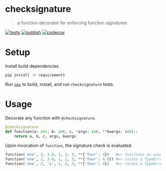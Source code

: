 # checksignature
> a function decorator for enforcing function signatures

[![tests](https://github.com/withtwoemms/checksignature/workflows/tests/badge.svg)](https://github.com/withtwoemms/checksignature/actions?query=workflow%3Atests)
[![publish](https://github.com/withtwoemms/checksignature/workflows/publish/badge.svg)](https://github.com/withtwoemms/checksignature/actions?query=workflow%3Apublish)
[![codecov](https://codecov.io/gh/withtwoemms/checksignature/branch/main/graph/badge.svg?token=95KK3WG5QW)](https://codecov.io/gh/withtwoemms/checksignature)

# Setup
Install build dependencies.
```
pip install -r requirements
```
Run [`nox`](https://nox.thea.codes/en/stable/) to build, install, and run `checksignature` tests.

# Usage

Decorate any funciton with `@checksignature`.
```python
@checksignature
def function(a: str, b: int, c, *args: int, **kwargs: int)::
    return a, b, c, args, kwargs
```
Upon invocation of `function`, the signature check is evaluated.
```python
function('one', 2, 3.0, 1, 2, 3, **{'four': 4})   #=> functions as usual--no problem.
function('one', 2, 3.0, 1, 2, 3, **{'four': 4.0}) #=> raises a TypeError
function('one', 2, 'x', 1, 2, 3, **{'four': 4})   #=> raises a TypeError
```
